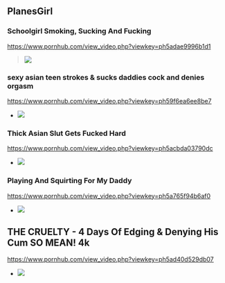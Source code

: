 ## PlanesGirl
### Schoolgirl Smoking, Sucking And Fucking
https://www.pornhub.com/view_video.php?viewkey=ph5adae9996b1d1
>![](https://ci.phncdn.com/videos/201804/21/162914572/thumbs_30/(m=ecuKGgaaaa)(mh=NO2YIp_CDgsXOU2W)5.jpg)
### sexy asian teen strokes & sucks daddies cock and denies orgasm
https://www.pornhub.com/view_video.php?viewkey=ph59f6ea6ee8be7
- ![](https://ci.phncdn.com/videos/201710/30/139048242/thumbs_5/(m=ecuKGgaaaa)(mh=dYQSOR--9pNHGbPV)16.jpg)
### Thick Asian Slut Gets Fucked Hard
https://www.pornhub.com/view_video.php?viewkey=ph5acbda03790dc
- ![](https://ci.phncdn.com/videos/201804/09/161469412/thumbs_17/(m=ecuKGgaaaa)(mh=0DP9elC9kGIb_ukr)5.jpg)
### Playing And Squirting For My Daddy
https://www.pornhub.com/view_video.php?viewkey=ph5a765f94b6af0
- ![](https://ci.phncdn.com/videos/201802/04/153209512/thumbs_10/(m=ecuKGgaaaa)(mh=Nc9T-3IV0isFRaxK)1.jpg)
## THE CRUELTY - 4 Days Of Edging & Denying His Cum SO MEAN! 4k
https://www.pornhub.com/view_video.php?viewkey=ph5ad40d529db07
- ![](https://ci.phncdn.com/videos/201804/16/162298452/thumbs_16/(m=ecuKGgaaaa)(mh=XeYiqAp1awAHsvSW)13.jpg)
